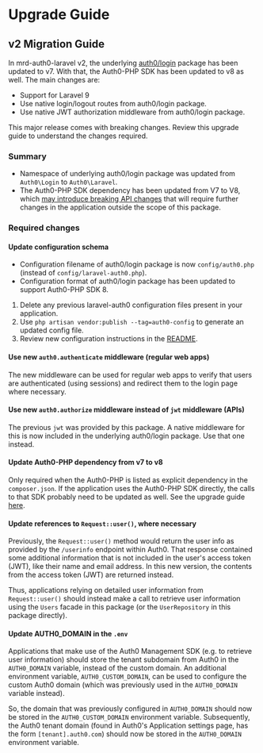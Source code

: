 # Upgrade Guide
## v2 Migration Guide
In mrd-auth0-laravel v2, the underlying [auth0/login](https://github.com/auth0/laravel-auth0) package has been updated
to v7. With that, the Auth0-PHP SDK has been updated to v8 as well. The main changes are:

* Support for Laravel 9
* Use native login/logout routes from auth0/login package.
* Use native JWT authorization middleware from auth0/login package.

This major release comes with breaking changes. Review this upgrade guide to understand the changes required.

### Summary
* Namespace of underlying auth0/login package was updated from `Auth0\Login` to `Auth0\Laravel`.
* The Auth0-PHP SDK dependency has been updated from V7 to V8, which
[may introduce breaking API changes](https://github.com/auth0/auth0-PHP/blob/main/UPGRADE.md) that will require 
further changes in the application outside the scope of this package.

### Required changes
#### Update configuration schema
- Configuration filename of auth0/login package is now `config/auth0.php` (instead of `config/laravel-auth0.php`).
- Configuration format of auth0/login package has been updated to support Auth0-PHP SDK 8.

1. Delete any previous laravel-auth0 configuration files present in your application.
2. Use `php artisan vendor:publish --tag=auth0-config` to generate an updated config file.
3. Review new configuration instructions in the 
[README](https://github.com/auth0/laravel-auth0/blob/main/README.md#configuration-the-sdk).

#### Use new `auth0.authenticate` middleware (regular web apps)
The new middleware can be used for regular web apps to verify that users are authenticated (using sessions) and redirect
them to the login page where necessary.

#### Use new `auth0.authorize` middleware instead of `jwt` middleware (APIs)
The previous `jwt` was provided by this package. A native middleware for this is now included in the underlying
auth0/login package. Use that one instead.

#### Update Auth0-PHP dependency from v7 to v8
Only required when the Auth0-PHP is listed as explicit dependency in the `composer.json`. If the application uses
the Auth0-PHP SDK directly, the calls to that SDK probably need to be updated as well. See the upgrade guide
[here](https://github.com/auth0/auth0-PHP/blob/main/UPGRADE.md).

#### Update references to `Request::user()`, where necessary
Previously, the `Request::user()` method would return the user info as provided by the `/userinfo` endpoint within
Auth0. That response contained some additional information that is not included in the user's access token (JWT), like
their name and email address. In this new version, the contents from the access token (JWT) are returned instead.

Thus, applications relying on detailed user information from `Request::user()` should instead make a call to retrieve
user information using the `Users` facade in this package (or the `UserRepository` in this package directly).

#### Update AUTH0_DOMAIN in the `.env`
Applications that make use of the Auth0 Management SDK (e.g. to retrieve user information) should store the tenant
subdomain from Auth0 in the `AUTH0_DOMAIN` variable, instead of the custom domain. An additional environment variable,
`AUTH0_CUSTOM_DOMAIN`, can be used to configure the custom Auth0 domain 
(which was previously used in the `AUTH0_DOMAIN` variable instead).

So, the domain that was previously configured in `AUTH0_DOMAIN` should now be stored in the `AUTH0_CUSTOM_DOMAIN`
environment variable. Subsequently, the Auth0 tenant domain (found in Auth0's Application settings page, has the form
`[tenant].auth0.com`) should now be stored in the `AUTH0_DOMAIN` environment variable.
